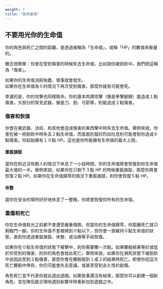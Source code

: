 ```yaml
---
weight: 7
title: "致命處境"
---
```

## 不要用光你的生命值

你的角色與死亡之間的距離，是透過被稱為「生命值」，或稱「HP」的數值來衡量的。

概念很簡單：你會在受到傷害的時候失去生命值，比如說你被劍砍中。我們把這稱為「傷害」。

如果你的生命值消耗殆盡，壞事就會發生。<br/>
如果你在生命值為０的情況下再次受到傷害，那麼你就有可能會死。

幸運的是，你的攻擊也同樣致命。你的基本肉搏攻擊（像是拳擊腳踢）能造成１點傷害。大部分的常見武器，像是刀、劍、弓箭等，則能造成２點傷害。

### 傷害和恢復
你會在被武器、法術、和其他會造成傷害的東西擊中時失去生命值。舉例來說，你會在被一把劍砍中時失去２點生命值，而直面巨龍的烈焰吐息則可能會對你造成６點傷害。你起始擁有１０點 HP。這也是你所能擁有生命值的最大上限。

#### 重振旗鼓
當你在附近沒有敵人的情況下休息了一小段時間，你的生命值將會恢復到你生命值最大值的一半。舉例來說，如果你在只剩下３點 HP 的時候重振旗鼓，那麼你將會恢復２點 HP。如果你在生命值歸零的情況下重振旗鼓，則你會恢復５點 HP。

#### 休整
當你在安全的場所好好地休息了一整晚，你將會恢復你所有的生命值。

### 重傷和死亡
你在生命值耗光之前都不會遭受嚴重傷勢。但當你的生命值歸零，你距離死亡就只剩臨門一腳。你的生命值不會被降到０點以下，但你會一直維持０點生命值的狀態，直到你透過重振旗鼓、休整、或治療等手段恢復。

如果你在０點生命值的狀態下被擊中，則你需要擲一次骰。如果擲骰結果等於或低於你受到的傷害，則你的角色會就此死亡。舉例來說，如果你在瀕死狀態下被劍砍中並因此受到２點傷害，那麼你會在擲骰骰到１或２的結果時死亡。即使你從這次死亡擲骰中倖存，你仍可能會失去意識，或甚至受到永久性的創傷。

角色死亡並不代表你就此退出遊戲。如果故事還沒有結束，那麼你可以創建一個新角色，並在隊伍能合理地遇到新夥伴時重新加到遊戲之中。
